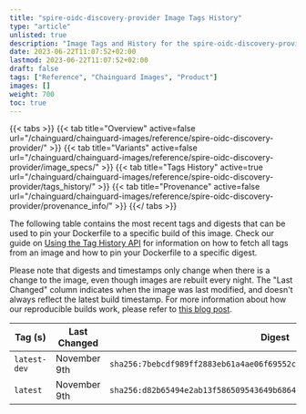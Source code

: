 ```yaml
---
title: "spire-oidc-discovery-provider Image Tags History"
type: "article"
unlisted: true
description: "Image Tags and History for the spire-oidc-discovery-provider Chainguard Image"
date: 2023-06-22T11:07:52+02:00
lastmod: 2023-06-22T11:07:52+02:00
draft: false
tags: ["Reference", "Chainguard Images", "Product"]
images: []
weight: 700
toc: true
---
```


{{< tabs >}}
{{< tab title="Overview" active=false url="/chainguard/chainguard-images/reference/spire-oidc-discovery-provider/" >}}
{{< tab title="Variants" active=false url="/chainguard/chainguard-images/reference/spire-oidc-discovery-provider/image_specs/" >}}
{{< tab title="Tags History" active=true url="/chainguard/chainguard-images/reference/spire-oidc-discovery-provider/tags_history/" >}}
{{< tab title="Provenance" active=false url="/chainguard/chainguard-images/reference/spire-oidc-discovery-provider/provenance_info/" >}}
{{</ tabs >}}

The following table contains the most recent tags and digests that can be used to pin your Dockerfile to a specific build of this image. Check our guide on [Using the Tag History API](/chainguard/chainguard-images/using-the-tag-history-api/) for information on how to fetch all tags from an image and how to pin your Dockerfile to a specific digest.

Please note that digests and timestamps only change when there is a change to the image, even though images are rebuilt every night. The "Last Changed" column indicates when the image was last modified, and doesn't always reflect the latest build timestamp. For more information about how our reproducible builds work, please refer to [this blog post](https://www.chainguard.dev/unchained/reproducing-chainguards-reproducible-image-builds).

| Tag (s)       | Last Changed | Digest                                                                    |
|---------------|--------------|---------------------------------------------------------------------------|
|  `latest-dev` | November 9th | `sha256:7bebcdf989ff2883eb61a4ae06f69552cf9e02741fe560312aa806c23c9f03b5` |
|  `latest`     | November 9th | `sha256:d82b65494e2ab13f586509543649b686477385a7d5d5619aa15dcb81f720b705` |

